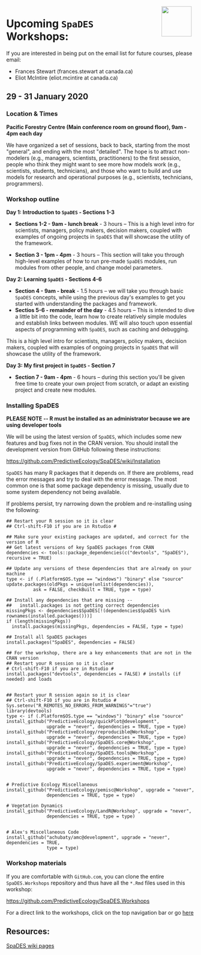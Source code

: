 <img align="right" width="80" vspace="10" hspace="10" src="https://github.com/PredictiveEcology/SpaDES/raw/development/stickers/hexsticker.png">

# Upcoming `SpaDES` Workshops:

If you are interested in being put on the email list for future courses, please email:

- Frances Stewart (frances.stewart at canada.ca)
- Eliot McIntire (eliot.mcintire at canada.ca)

## 29 - 31 January 2020

### Location & Times

**Pacific Forestry Centre (Main conference room on ground floor), 9am - 4pm each day**

We have organized a set of sessions, back to back, starting from the most "general", and ending with the most "detailed".
The hope is to attract non-modelers (e.g., managers, scientists, practitioners) to the first session, people who think they might want to see more how models work (e.g., scientists, students, technicians), and those who want to build and use models for research and operational purposes (e.g., scientists, technicians, programmers).

### Workshop outline
**Day 1: Introduction to `SpaDES` - Sections 1-3** 
* **Sections 1-2 - 9am - lunch break** - 3 hours – This is a high level intro for scientists, managers, policy makers, decision makers, coupled with examples of ongoing projects in `SpaDES` that will showcase the utility of the framework.

* **Section 3 - 1pm - 4pm** - 3 hours – This section will take you through high-level examples of how to run pre-made `SpaDES` modules, run modules from other people, and change model parameters.

**Day 2: Learning `SpaDES` - Sections 4-6** 
* **Section 4 - 9am - break** - 1.5 hours – we will take you through basic `SpaDES` concepts, while using the previous day's examples to get you started with understanding the packages and framework.
* **Sectios 5-6 - remainder of the day** - 4.5 hours – This is intended to dive a little bit into the code, learn how to create relatively simple modules and establish links between modules. WE will also touch upon essential aspects of programming with `SpaDES`, such as caching and debugging.

This is a high level intro for scientists, managers, policy makers, decision makers, coupled with examples of ongoing projects in `SpaDES` that will showcase the utility of the framework.

**Day 3: My first project in `SpaDES` - Section 7** 
* **Section 7 - 9am - 4pm** - 6 hours – during this section you'll be given free time to create your own project from scratch, or adapt an existing project and create new modules. 

### Installing SpaDES

**PLEASE NOTE -- R must be installed as an administrator because we are using developer tools**

We will be using the latest version of `SpaDES`, which includes some new features and bug fixes not in the CRAN version.
You should install the development version from GitHub following these instructions:

<https://github.com/PredictiveEcology/SpaDES/wiki/Installation>

`SpaDES` has many R packages that it depends on. 
If there are problems, read the error messages and try to deal with the error message.
The most common one is that some package dependency is missing, usually due to some system dependency not being available. 

If problems persist, try narrowing down the problem and re-installing using the following:

```
## Restart your R session so it is clear
## Ctrl-shift-F10 if you are in Rstudio #

## Make sure your existing packages are updated, and correct for the version of R
## Get latest versions of key SpaDES packages from CRAN
dependencies <- tools::package_dependencies(c("devtools", "SpaDES"), recursive = TRUE)

## Update any versions of these dependencies that are already on your machine
type <- if (.Platform$OS.type == "windows") "binary" else "source"
update.packages(oldPkgs = unique(unlist(dependencies)), 
          ask = FALSE, checkBuilt = TRUE, type = type) 

## Install any dependencies that are missing -- 
##   install.packages is not getting correct dependencies
missingPkgs <- dependencies$SpaDES[!(dependencies$SpaDES %in% rownames(installed.packages()))]
if (length(missingPkgs))
  install.packages(missingPkgs, dependencies = FALSE, type = type)

## Install all SpaDES packages 
install.packages("SpaDES", dependencies = FALSE)

## For the workshop, there are a key enhancements that are not in the CRAN version
## Restart your R session so it is clear
# Ctrl-shift-F10 if you are in Rstudio #
install.packages("devtools", dependencies = FALSE) # installs (if needed) and loads


## Restart your R session again so it is clear
## Ctrl-shift-F10 if you are in Rstudio #
Sys.setenv("R_REMOTES_NO_ERRORS_FROM_WARNINGS"="true")
library(devtools)
type <- if (.Platform$OS.type == "windows") "binary" else "source"
install_github("PredictiveEcology/quickPlot@development", 
               upgrade = "never", dependencies = TRUE, type = type)
install_github("PredictiveEcology/reproducible@Workshop", 
               upgrade = "never", dependencies = TRUE, type = type)
install_github("PredictiveEcology/SpaDES.core@Workshop", 
               upgrade = "never", dependencies = TRUE, type = type)
install_github("PredictiveEcology/SpaDES.tools@Workshop", 
               upgrade = "never", dependencies = TRUE, type = type)
install_github("PredictiveEcology/SpaDES.experiment@Workshop", 
               upgrade = "never", dependencies = TRUE, type = type)

                          
# Predictive Ecology Miscellaneous
install_github("PredictiveEcology/pemisc@Workshop", upgrade = "never", 
               dependencies = TRUE, type = type)

# Vegetation Dynamics
install_github("PredictiveEcology/LandR@Workshop", upgrade = "never", 
               dependencies = TRUE, type = type)


# Alex's Miscellaneous Code
install_github("achubaty/amc@development", upgrade = "never", dependencies = TRUE, 
               type = type)
```

### Workshop materials

If you are comfortable with `GitHub.com`, you can clone the entire `SpaDES.Workshops` repository and thus have all the `*.Rmd` files used in this workshop:

<https://github.com/PredictiveEcology/SpaDES.Workshops>

For a direct link to the workshops, click on the top navigation bar or go [here](http://spades-workshops.predictiveecology.org/)

## Resources:

[SpaDES wiki pages](https://github.com/PredictiveEcology/SpaDES/wiki)
